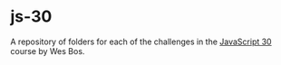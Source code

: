 # js-30

A repository of folders for each of the challenges in the [JavaScript 30](https://javascript30.com/) course by Wes Bos.
